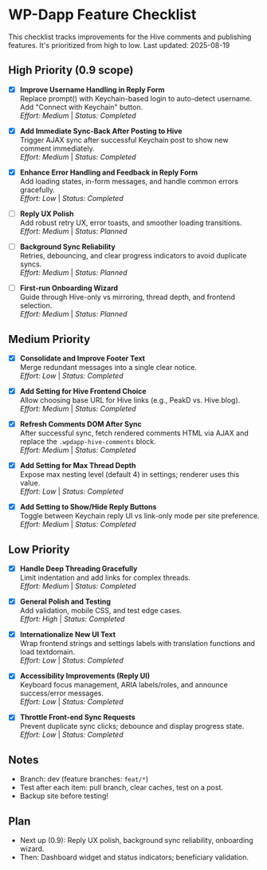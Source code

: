 # WP-Dapp Feature Checklist

This checklist tracks improvements for the Hive comments and publishing features. It's prioritized from high to low. Last updated: 2025-08-19

## High Priority (0.9 scope)
- [x] **Improve Username Handling in Reply Form**  
  Replace prompt() with Keychain-based login to auto-detect username. Add "Connect with Keychain" button.  
  *Effort: Medium* | *Status: Completed*

- [x] **Add Immediate Sync-Back After Posting to Hive**  
  Trigger AJAX sync after successful Keychain post to show new comment immediately.  
  *Effort: Medium* | *Status: Completed*

- [x] **Enhance Error Handling and Feedback in Reply Form**  
  Add loading states, in-form messages, and handle common errors gracefully.  
  *Effort: Low* | *Status: Completed*

- [ ] **Reply UX Polish**  
  Add robust retry UX, error toasts, and smoother loading transitions.  
  *Effort: Medium* | *Status: Planned*

- [ ] **Background Sync Reliability**  
  Retries, debouncing, and clear progress indicators to avoid duplicate syncs.  
  *Effort: Medium* | *Status: Planned*

- [ ] **First‑run Onboarding Wizard**  
  Guide through Hive-only vs mirroring, thread depth, and frontend selection.  
  *Effort: Medium* | *Status: Planned*

## Medium Priority
- [x] **Consolidate and Improve Footer Text**  
  Merge redundant messages into a single clear notice.  
  *Effort: Low* | *Status: Completed*

- [x] **Add Setting for Hive Frontend Choice**  
  Allow choosing base URL for Hive links (e.g., PeakD vs. Hive.blog).  
  *Effort: Medium* | *Status: Completed*

- [x] **Refresh Comments DOM After Sync**  
  After successful sync, fetch rendered comments HTML via AJAX and replace the `.wpdapp-hive-comments` block.  
  *Effort: Medium* | *Status: Completed*

- [x] **Add Setting for Max Thread Depth**  
  Expose max nesting level (default 4) in settings; renderer uses this value.  
  *Effort: Low* | *Status: Completed*

- [x] **Add Setting to Show/Hide Reply Buttons**  
  Toggle between Keychain reply UI vs link-only mode per site preference.  
  *Effort: Medium* | *Status: Completed*

## Low Priority
- [x] **Handle Deep Threading Gracefully**  
  Limit indentation and add links for complex threads.  
  *Effort: Medium* | *Status: Completed*

- [x] **General Polish and Testing**  
  Add validation, mobile CSS, and test edge cases.  
  *Effort: High* | *Status: Completed*

- [x] **Internationalize New UI Text**  
  Wrap frontend strings and settings labels with translation functions and load textdomain.  
  *Effort: Low* | *Status: Completed*

- [x] **Accessibility Improvements (Reply UI)**  
  Keyboard focus management, ARIA labels/roles, and announce success/error messages.  
  *Effort: Low* | *Status: Completed*

- [x] **Throttle Front‑end Sync Requests**  
  Prevent duplicate sync clicks; debounce and display progress state.  
  *Effort: Low* | *Status: Completed*

## Notes
- Branch: dev (feature branches: `feat/*`)
- Test after each item: pull branch, clear caches, test on a post.
- Backup site before testing!

## Plan
- Next up (0.9): Reply UX polish, background sync reliability, onboarding wizard.
- Then: Dashboard widget and status indicators; beneficiary validation.
